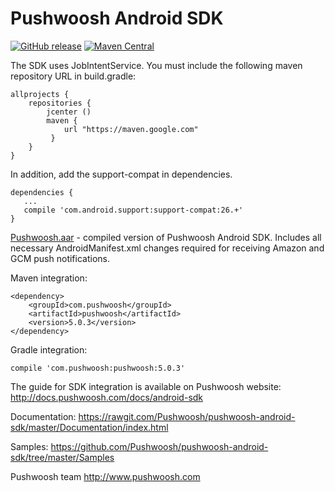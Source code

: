 Pushwoosh Android SDK
=====================
[![GitHub release](https://img.shields.io/github/release/Pushwoosh/pushwoosh-andorid-sdk.svg?style=flat-square)](https://github.com/Pushwoosh/pushwoosh-android-sdk/releases) 
[![Maven Central](https://maven-badges.herokuapp.com/maven-central/com.pushwoosh/pushwoosh/badge.svg)](https://maven-badges.herokuapp.com/maven-central/com.pushwoosh/pushwoosh)

The SDK uses JobIntentService. You must include the following maven repository URL in build.gradle:

	allprojects {
	    repositories {
	        jcenter ()
	        maven {
	            url "https://maven.google.com"
	         }
	    } 
	}
	
In addition, add the support-compat in dependencies.

	dependencies {
	   ...
	   compile 'com.android.support:support-compat:26.+'
	}

[Pushwoosh.aar](https://github.com/Pushwoosh/pushwoosh-android-sdk/blob/master/pushwoosh.aar) - compiled version of Pushwoosh Android SDK. Includes all necessary AndroidManifest.xml changes required for receiving Amazon and GCM push notifications.

Maven integration:

	<dependency>
  		<groupId>com.pushwoosh</groupId>
  		<artifactId>pushwoosh</artifactId>
  		<version>5.0.3</version>
	</dependency>

Gradle integration:

	compile 'com.pushwoosh:pushwoosh:5.0.3'


The guide for SDK integration is available on Pushwoosh website:  
http://docs.pushwoosh.com/docs/android-sdk

Documentation:
https://rawgit.com/Pushwoosh/pushwoosh-android-sdk/master/Documentation/index.html

Samples:
https://github.com/Pushwoosh/pushwoosh-android-sdk/tree/master/Samples

Pushwoosh team
http://www.pushwoosh.com
